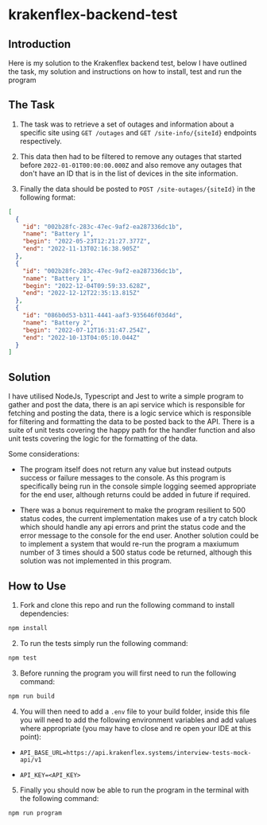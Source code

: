 # krakenflex-backend-test

## Introduction

Here is my solution to the Krakenflex backend test, below I have outlined the task, my solution and instructions on how to install, test and run the program

## The Task

1. The task was to retrieve a set of outages and information about a specific site using `GET /outages` and
   `GET /site-info/{siteId}` endpoints respectively.

2. This data then had to be filtered to remove any outages that started before `2022-01-01T00:00:00.000Z` and also remove any outages that don't have an ID that is in the list of devices in the site information.

3. Finally the data should be posted to `POST /site-outages/{siteId}` in the following format:

```json
[
  {
    "id": "002b28fc-283c-47ec-9af2-ea287336dc1b",
    "name": "Battery 1",
    "begin": "2022-05-23T12:21:27.377Z",
    "end": "2022-11-13T02:16:38.905Z"
  },
  {
    "id": "002b28fc-283c-47ec-9af2-ea287336dc1b",
    "name": "Battery 1",
    "begin": "2022-12-04T09:59:33.628Z",
    "end": "2022-12-12T22:35:13.815Z"
  },
  {
    "id": "086b0d53-b311-4441-aaf3-935646f03d4d",
    "name": "Battery 2",
    "begin": "2022-07-12T16:31:47.254Z",
    "end": "2022-10-13T04:05:10.044Z"
  }
]
```

## Solution

I have utilised NodeJs, Typescript and Jest to write a simple program to gather and post the data, there is an api service which is responsible for fetching and posting the data, there is a logic service which is responsible for filtering and formatting the data to be posted back to the API. There is a suite of unit tests covering the happy path for the handler function and also unit tests covering the logic for the formatting of the data.

Some considerations:

- The program itself does not return any value but instead outputs success or failure messages to the console. As this program is specifically being run in the console simple logging seemed appropriate for the end user, although returns could be added in future if required.

- There was a bonus requirement to make the program resilient to 500 status codes, the current implementation makes use of a try catch block which should handle any api errors and print the status code and the error message to the console for the end user. Another solution could be to implement a system that would re-run the program a maxiumum number of 3 times should a 500 status code be returned, although this solution was not implemented in this program.

## How to Use

1. Fork and clone this repo and run the following command to install dependencies:

```bash
npm install
```

2.  To run the tests simply run the following command:

```bash
npm test
```

3. Before running the program you will first need to run the following command:

```bash
npm run build
```

4. You will then need to add a `.env` file to your build folder, inside this file you will need to add the following environment variables and add values where appropriate (you may have to close and re open your IDE at this point):

- `API_BASE_URL=https://api.krakenflex.systems/interview-tests-mock-api/v1`

- `API_KEY=<API_KEY>`

5. Finally you should now be able to run the program in the terminal with the following command:

```bash
npm run program
```
